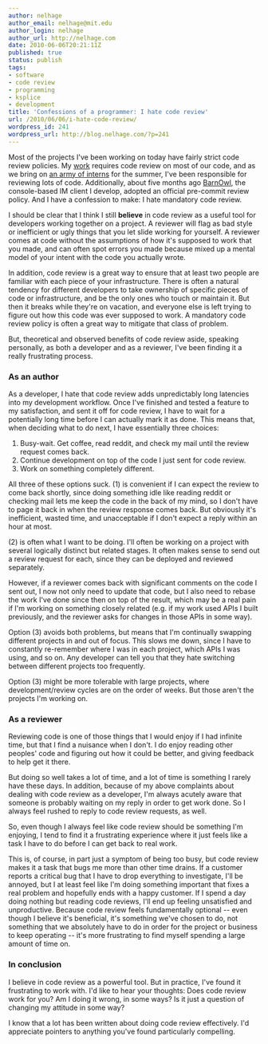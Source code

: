 ```yaml
---
author: nelhage
author_email: nelhage@mit.edu
author_login: nelhage
author_url: http://nelhage.com
date: 2010-06-06T20:21:11Z
published: true
status: publish
tags:
- software
- code review
- programming
- ksplice
- development
title: 'Confessions of a programmer: I hate code review'
url: /2010/06/06/i-hate-code-review/
wordpress_id: 241
wordpress_url: http://blog.nelhage.com/?p=241
---
```


<div id="text-1">

<p>
Most of the projects I've been working on today have fairly strict
code review policies. My <a href="http://www.ksplice.com">work</a> requires code review on most of our
code, and as we bring on <a href="http://blog.ksplice.com/2010/03/quadruple-productivity-with-an-intern-army/">an army of interns</a> for the summer, I've been
responsible for reviewing lots of code. Additionally, about five
months ago <a href="http://barnowl.mit.edu/">BarnOwl</a>, the console-based IM client I develop, adopted an
official pre-commit review policy. And I have a confession to make: I
hate mandatory code review.
</p>
<p>

I should be clear that I think I still <b>believe</b> in code review
as a useful tool for developers working together on a project. A
reviewer will flag as bad style or inefficient or ugly things that you
let slide working for yourself. A reviewer comes at code without the
assumptions of how it's supposed to work that you made, and can often
spot errors you made because mixed up a mental model of your intent
with the code you actually wrote.
</p>

<p> In addition, code review is a great way to ensure that at least
two people are familiar with each piece of your infrastructure. There
is often a natural tendency for different developers to take ownership
of specific pieces of code or infrastructure, and be the only ones who
touch or maintain it. But then it breaks while they're on vacation,
and everyone else is left trying to figure out how this code was ever
supposed to work. A mandatory code review policy is often a great way
to mitigate that class of problem.
</p>

<p> But, theoretical and observed benefits of code review aside,
speaking personally, as both a developer and as a reviewer, I've been
finding it a really frustrating process.  </p>

</div>

<div id="outline-container-1.1" class="outline-3">
<h3 id="sec-1.1">As an author </h3>
<div id="text-1.1">


<p>
As a developer, I hate that code review adds unpredictably long
latencies into my development workflow. Once I've finished and tested
a feature to my satisfaction, and sent it off for code review, I have
to wait for a potentially long time before I can actually mark it as
done. This means that, when deciding what to do next, I have
essentially three choices:
</p>
<ol>
<li>
Busy-wait. Get coffee, read reddit, and check my mail until the
review request comes back.

</li>
<li>
Continue development on top of the code I just sent for code
review.

</li>
<li>
Work on something completely different.

</li>
</ol>

<p>All three of these options suck. (1) is convenient if I can expect the
review to come back shortly, since doing something idle like reading
reddit or checking mail lets me keep the code in the back of my mind,
so I don't have to page it back in when the review response comes
back. But obviously it's inefficient, wasted time, and unacceptable if
I don't expect a reply within an hour at most.
</p>
<p>
(2) is often what I want to be doing. I'll often be working on a
project with several logically distinct but related stages. It often
makes sense to send out a review request for each, since they can be
deployed and reviewed separately.
</p>
<p>
However, if a reviewer comes back with significant comments on the
code I sent out, I now not only need to update that code, but I also
need to rebase the work I've done since then on top of the result,
which may be a real pain if I'm working on something closely related
(e.g. if my work used APIs I built previously, and the reviewer asks
for changes in those APIs in some way).
</p>
<p>
Option (3) avoids both problems, but means that I'm continually
swapping different projects in and out of focus. This slows me down,
since I have to constantly re-remember where I was in each project,
which APIs I was using, and so on. Any developer can tell you that
they hate switching between different projects too frequently.
</p>
<p>
Option (3) might be more tolerable with large projects, where
development/review cycles are on the order of weeks. But those aren't
the projects I'm working on.
</p>
</div>

</div>

<div id="outline-container-1.2" class="outline-3">
<h3 id="sec-1.2">As a reviewer </h3>
<div id="text-1.2">


<p>
Reviewing code is one of those things that I would enjoy if I had
infinite time, but that I find a nuisance when I don't. I do enjoy
reading other peoples' code and figuring out how it could be better,
and giving feedback to help get it there.
</p>
<p>
But doing so well takes a lot of time, and a lot of time is something
I rarely have these days. In addition, because of my above complaints
about dealing with code review as a developer, I'm always acutely
aware that someone is probably waiting on my reply in order to get
work done. So I always feel rushed to reply to code review requests,
as well.
</p>
<p>
So, even though I always feel like code review should be something I'm
enjoying, I tend to find it a frustrating experience where it just
feels like a task I have to do before I can get back to real work.
</p>
<p>

This is, of course, in part just a symptom of being too busy, but code
review makes it a task that bugs me more than other time drains. If a
customer reports a critical bug that I have to drop everything to
investigate, I'll be annoyed, but I at least feel like I'm doing
something important that fixes a real problem and hopefully ends with
a happy customer. If I spend a day doing nothing but reading code
reviews, I'll end up feeling unsatisfied and unproductive. Because
code review feels fundamentally optional -- even though I believe it's
beneficial, it's something we've chosen to do, not something that we
absolutely have to do in order for the project or business to keep
operating -- it's more frustrating to find myself spending a large
amount of time on.

</p>
</div>

</div>

<div id="outline-container-1.3" class="outline-3">
<h3 id="sec-1.3">In conclusion </h3>
<div id="text-1.3">


<p>
I believe in code review as a powerful tool. But in practice, I've
found it frustrating to work with. I'd like to hear your thoughts:
Does code review work for you? Am I doing it wrong, in some ways? Is
it just a question of changing my attitude in some way?
</p>
<p>
I know that a lot has been written about doing code review
effectively. I'd appreciate pointers to anything you've found
particularly compelling.
</p></div>
</div>
</div>
